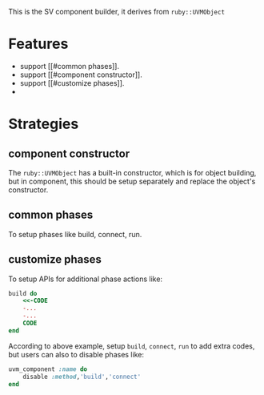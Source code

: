 This is the SV component builder, it derives from `ruby::UVMObject`
# Features
- support [[#common phases]].
- support [[#component constructor]].
- support [[#customize phases]].
- 
# Strategies
## component constructor
The `ruby::UVMObject` has a built-in constructor, which is for object building, but in component, this should be setup separately and replace the object's constructor.
## common phases
To setup phases like build, connect, run.
## customize phases
To setup APIs for additional phase actions like:
```ruby
build do
	<<-CODE
	-...
	-...
	CODE
end
```
According to above example, setup `build`, `connect`, `run` to add extra codes, but users can also to disable phases like:
```ruby
uvm_component :name do
	disable :method,'build','connect'
end
```